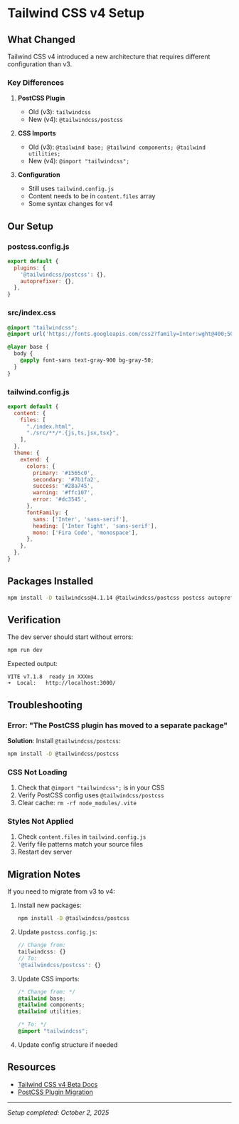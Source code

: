 # Tailwind CSS v4 Setup

## What Changed

Tailwind CSS v4 introduced a new architecture that requires different configuration than v3.

### Key Differences

1. **PostCSS Plugin**
   - Old (v3): `tailwindcss` 
   - New (v4): `@tailwindcss/postcss`

2. **CSS Imports**
   - Old (v3): `@tailwind base; @tailwind components; @tailwind utilities;`
   - New (v4): `@import "tailwindcss";`

3. **Configuration**
   - Still uses `tailwind.config.js`
   - Content needs to be in `content.files` array
   - Some syntax changes for v4

## Our Setup

### postcss.config.js
```javascript
export default {
  plugins: {
    '@tailwindcss/postcss': {},
    autoprefixer: {},
  },
}
```

### src/index.css
```css
@import "tailwindcss";
@import url('https://fonts.googleapis.com/css2?family=Inter:wght@400;500;600;700&family=Inter+Tight:wght@600;700;800&family=Fira+Code&display=swap');

@layer base {
  body {
    @apply font-sans text-gray-900 bg-gray-50;
  }
}
```

### tailwind.config.js
```javascript
export default {
  content: {
    files: [
      "./index.html",
      "./src/**/*.{js,ts,jsx,tsx}",
    ],
  },
  theme: {
    extend: {
      colors: {
        primary: '#1565c0',
        secondary: '#7b1fa2',
        success: '#28a745',
        warning: '#ffc107',
        error: '#dc3545',
      },
      fontFamily: {
        sans: ['Inter', 'sans-serif'],
        heading: ['Inter Tight', 'sans-serif'],
        mono: ['Fira Code', 'monospace'],
      },
    },
  },
}
```

## Packages Installed

```bash
npm install -D tailwindcss@4.1.14 @tailwindcss/postcss postcss autoprefixer
```

## Verification

The dev server should start without errors:
```bash
npm run dev
```

Expected output:
```
VITE v7.1.8  ready in XXXms
➜  Local:   http://localhost:3000/
```

## Troubleshooting

### Error: "The PostCSS plugin has moved to a separate package"

**Solution**: Install `@tailwindcss/postcss`:
```bash
npm install -D @tailwindcss/postcss
```

### CSS Not Loading

1. Check that `@import "tailwindcss";` is in your CSS
2. Verify PostCSS config uses `@tailwindcss/postcss`
3. Clear cache: `rm -rf node_modules/.vite`

### Styles Not Applied

1. Check `content.files` in `tailwind.config.js`
2. Verify file patterns match your source files
3. Restart dev server

## Migration Notes

If you need to migrate from v3 to v4:

1. Install new packages:
   ```bash
   npm install -D @tailwindcss/postcss
   ```

2. Update `postcss.config.js`:
   ```javascript
   // Change from:
   tailwindcss: {}
   // To:
   '@tailwindcss/postcss': {}
   ```

3. Update CSS imports:
   ```css
   /* Change from: */
   @tailwind base;
   @tailwind components;
   @tailwind utilities;
   
   /* To: */
   @import "tailwindcss";
   ```

4. Update config structure if needed

## Resources

- [Tailwind CSS v4 Beta Docs](https://tailwindcss.com/docs)
- [PostCSS Plugin Migration](https://tailwindcss.com/docs/upgrade-guide)

---

*Setup completed: October 2, 2025*

